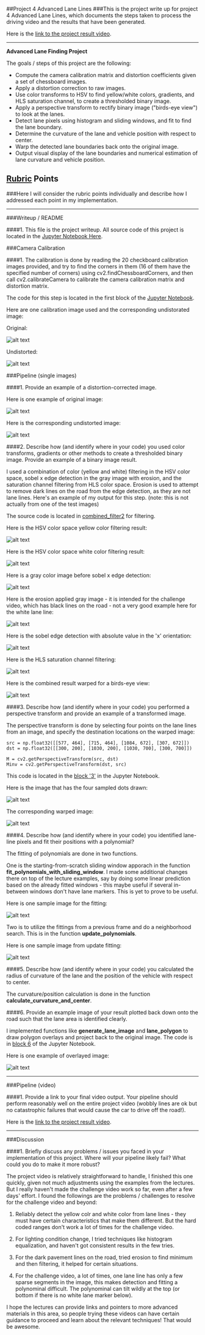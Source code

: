 ##Project 4 Advanced Lane Lines
###This is the project write up for project 4 Advanced Lane Lines, which documents the steps taken to process the driving video and the results that have been generated.

Here is the [link to the project result video](https://youtu.be/OLAPB69Sdio).

---

**Advanced Lane Finding Project**

The goals / steps of this project are the following:

* Compute the camera calibration matrix and distortion coefficients given a set of chessboard images.
* Apply a distortion correction to raw images.
* Use color transforms to HSV to find yellow/white colors, gradients, and HLS saturation channel, to create a thresholded binary image.
* Apply a perspective transform to rectify binary image ("birds-eye view") to look at the lanes.
* Detect lane pixels using histogram and sliding windows, and fit to find the lane boundary.
* Determine the curvature of the lane and vehicle position with respect to center.
* Warp the detected lane boundaries back onto the original image.
* Output visual display of the lane boundaries and numerical estimation of lane curvature and vehicle position.

[//]: # (Image References)

[image1]: ./examples/undistort_output.png "Undistorted"
[image2]: ./test_images/test1.jpg "Road Transformed"
[image3]: ./examples/binary_combo_example.jpg "Binary Example"
[image4]: ./examples/warped_straight_lines.jpg "Warp Example"
[image5]: ./examples/color_fit_lines.jpg "Fit Visual"
[image6]: ./examples/example_output.jpg "Output"
[video1]: ./project_video.mp4 "Video"
[image7]: ./output_images/test_calibration1.jpg
[image8]: ./output_images/test_undistorted.jpg
[image9]: ./output_images/test_sampled_dots.png
[image10]: ./output_images/test_warped.png
[image11]: ./output_images/test_original.png
[image12]: ./output_images/test_undistorted.png
[image13]: ./output_images/test_yellow.png
[image14]: ./output_images/test_white.png
[image15]: ./output_images/test_gray.png
[image16]: ./output_images/test_gray_erosion.png
[image17]: ./output_images/test_sobel_x.png
[image18]: ./output_images/test_hls.png
[image19]: ./output_images/test_lane_warp.png
[image20]: ./output_images/test_fit_polynomials.png
[image21]: ./output_images/test_update_polynomials.png
[image22]: ./output_images/test_overlayed.png

## [Rubric](https://review.udacity.com/#!/rubrics/571/view) Points
###Here I will consider the rubric points individually and describe how I addressed each point in my implementation.  

---
###Writeup / README

####1. This file is the project writeup. All source code of this project is located in the [Jupyter Notebook Here](https://github.com/xingjin2017/CarND-Advanced-Lane-Lines/blob/master/P4-Advanced-Lane-Finding.ipynb).

###Camera Calibration

####1. The calibration is done by reading the 20 checkboard calibration images provided, and try to find the corners in them (16 of them have the specified number of corners) using cv2.findChessboardCorners, and then call cv2.calibrateCamera to calibrate the camera calibration matrix and distortion matrix. 

The code for this step is located in the first block of the [Jupyter Notebook](https://github.com/xingjin2017/CarND-Advanced-Lane-Lines/blob/master/P4-Advanced-Lane-Finding.ipynb).

Here are one calibration image used and the corresponding undistorated image:

Original:

![alt text][image7]

Undistorted:

![alt text][image8]

###Pipeline (single images)

####1. Provide an example of a distortion-corrected image.

Here is one example of original image:

![alt text][image11]

Here is the corresponding undistorted image:

![alt text][image12]

####2. Describe how (and identify where in your code) you used color transforms, gradients or other methods to create a thresholded binary image.  Provide an example of a binary image result.

I used a combination of color (yellow and white) filtering in the HSV color space, sobel x edge detection in the gray image with erosion, and the saturation channel filtering from HLS color space. Erosion is used to attempt to remove dark lines on the road from the edge detection, as they are not lane lines. Here's an example of my output for this step.  (note: this is not actually from one of the test images)

The source code is located in [combined_filter2](https://github.com/xingjin2017/CarND-Advanced-Lane-Lines/blob/master/P4-Advanced-Lane-Finding.ipynb) for filtering.

Here is the HSV color space yellow color filtering result:

![alt text][image13]

Here is the HSV color space white color filtering result:

![alt text][image14]

Here is a gray color image before sobel x edge detection:

![alt text][image15]

Here is the erosion applied gray image - it is intended for the challenge video, which has black lines on the road - not a very good example here for the white lane line:

![alt text][image16]

Here is the sobel edge detection with absolute value in the 'x' orientation:

![alt text][image17]

Here is the HLS saturation channel filtering:

![alt text][image18]

Here is the combined result warped for a birds-eye view:

![alt text][image19]

####3. Describe how (and identify where in your code) you performed a perspective transform and provide an example of a transformed image.

The perspective transform is done by selecting four points on the lane lines from an image, and specify the destination locations on the warped image:

```
src = np.float32([[577, 464], [715, 464], [1084, 672], [307, 672]])
dst = np.float32([[300, 200], [1030, 200], [1030, 700], [300, 700]])

M = cv2.getPerspectiveTransform(src, dst)
Minv = cv2.getPerspectiveTransform(dst, src)
```
This code is located in the [block '3'](https://github.com/xingjin2017/CarND-Advanced-Lane-Lines/blob/master/P4-Advanced-Lane-Finding.ipynb) in the Jupyter Notebook.

Here is the image that has the four sampled dots drawn:

![alt text][image9]

The corresponding warped image:

![alt text][image10]

####4. Describe how (and identify where in your code) you identified lane-line pixels and fit their positions with a polynomial?

The fitting of polynomials are done in two functions.

One is the starting-from-scratch sliding window apporach in the function **fit_polynomials_with_sliding_window**. I made some additional changes there on top of the lecture examples, say by doing some linear prediction based on the already fitted windows - this maybe useful if several in-between windows don't have lane markers. This is yet to prove to be useful.

Here is one sample image for the fitting:

![alt text][image20]

Two is to utilize the fittings from a previous frame and do a neighborhood search. This is in the function **update_polynomials**.

Here is one sample image from update fitting:

![alt text][image21]

####5. Describe how (and identify where in your code) you calculated the radius of curvature of the lane and the position of the vehicle with respect to center.

The curvature/position calculation is done in the function **calculate_curvature_and_center**.

####6. Provide an example image of your result plotted back down onto the road such that the lane area is identified clearly.

I implemented functions like **generate_lane_image** and **lane_polygon** to draw polygon overlays and project back to the original image. The code is in [block 6](https://github.com/xingjin2017/CarND-Advanced-Lane-Lines/blob/master/P4-Advanced-Lane-Finding.ipynb) of the Jupyter Notebook.

Here is one example of overlayed image:

![alt text][image22]

---

###Pipeline (video)

####1. Provide a link to your final video output.  Your pipeline should perform reasonably well on the entire project video (wobbly lines are ok but no catastrophic failures that would cause the car to drive off the road!).

Here is the [link to the project result video](https://youtu.be/OLAPB69Sdio). 

---

###Discussion

####1. Briefly discuss any problems / issues you faced in your implementation of this project.  Where will your pipeline likely fail?  What could you do to make it more robust?

The project video is relatively straightforward to handle, I finished this one quickly, given not much adjustments using the examples from the lectures. But I really haven't made the challenge video work so far, even after a few days' effort. I found the followings are the problems / challenges to resolve for the challenge video and beyond:

1. Reliably detect the yellow colr and white color from lane lines - they must have certain characteristics that make them different. But the hard coded ranges don't work a lot of times for the challenge video.

2. For lighting condition change, I tried techniques like histogram equalization, and haven't got consistent results in the few tries. 

3. For the dark pavement lines on the road, tried erosion to find minimum and then filtering, it helped for certain situations.

4. For the challenge video, a lot of times, one lane line has only a few sparse segments in the image, this makes detection and fitting a polynominal difficult. The polynominal can tilt wildly at the top (or bottom if there is no white lane marker below).

I hope the lectures can provide links and pointers to more advanced materials in this area, so people trying these videos can have certain guidance to proceed and learn about the relevant techniques! That would be awesome.

